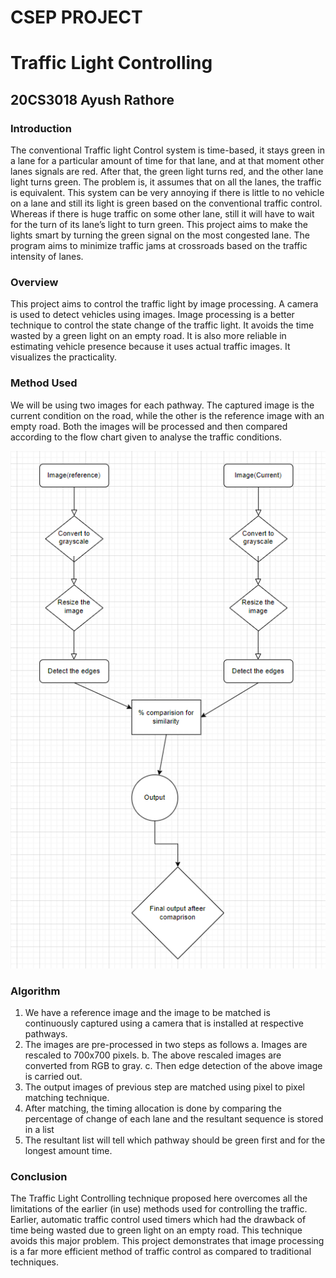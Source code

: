 # CSEP PROJECT

# Traffic Light Controlling

## 20CS3018 Ayush Rathore

### Introduction

The conventional Traffic light Control system is time-based, it stays green in a lane for a particular amount of time for that lane, and at that moment other lanes signals are red. After that, the green light turns red, and the other lane light turns green. The problem is, it assumes that on all the lanes, the traffic is equivalent. This system can be very annoying if there is little to no vehicle on a lane and still its light is green based on the conventional traffic control. Whereas if there is huge traffic on some other lane, still it will have to wait for the turn of its lane’s light to turn green. This project aims to make the lights smart by turning the green signal on the most congested lane. The program aims to minimize traffic jams at crossroads based on the traffic intensity of lanes.

### Overview

This project aims to control the traffic light by image processing. A camera is used to detect vehicles using images. Image processing is a better technique to control the state change of the traffic light. It avoids the time wasted by a green light on an empty road. It is also more reliable in estimating vehicle presence because it uses actual traffic images. It visualizes the practicality.

### Method Used

We will be using two images for each pathway. The captured image is the current condition on the road, while the other is the reference image with an empty road. Both the images will be processed and then compared according to the flow chart given to analyse the traffic conditions.

![Flow Chart](readme/Untitled.png)

### Algorithm

1. We have a reference image and the image to be matched is continuously captured
using a camera that is installed at respective pathways.
2. The images are pre-processed in two steps as follows
a. Images are rescaled to 700x700 pixels.
b. The above rescaled images are converted from RGB to gray.
c.  Then edge detection of the above image is carried out. 
3. The output images of previous step are matched using pixel to pixel matching
technique.
4. After matching, the timing allocation is done by comparing the percentage of
change of each lane and the resultant sequence is stored in a list
5. The resultant list will tell which pathway should be green first and for the longest amount time.

### Conclusion

The Traffic Light Controlling technique proposed here overcomes all the limitations of the earlier (in use) methods used for controlling the traffic. Earlier, automatic traffic control used timers which had the drawback of time being wasted due to green light on an empty road. This technique avoids this major problem. This project demonstrates that image processing is a far more efficient method of traffic control as compared to traditional techniques.